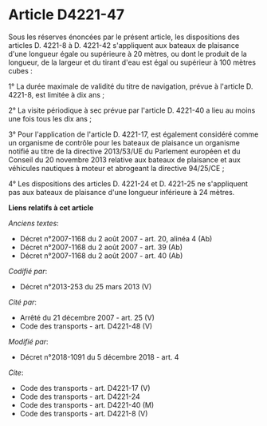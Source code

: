 # Article D4221-47

Sous les réserves énoncées par le présent article, les dispositions des articles D. 4221-8 à D. 4221-42 s'appliquent aux
bateaux de plaisance d'une longueur égale ou supérieure à 20 mètres, ou dont le produit de la longueur, de la largeur et du
tirant d'eau est égal ou supérieur à 100 mètres cubes :

1° La durée maximale de validité du titre de navigation, prévue à l'article D. 4221-8, est limitée à dix ans ;

2° La visite périodique à sec prévue par l'article D. 4221-40 a lieu au moins une fois tous les dix ans ;

3° Pour l'application de l'article D. 4221-17, est également considéré comme un organisme de contrôle pour les bateaux de
plaisance un organisme notifié au titre de la directive 2013/53/UE du Parlement européen et du Conseil du 20 novembre 2013
relative aux bateaux de plaisance et aux véhicules nautiques à moteur et abrogeant la directive 94/25/CE ;

4° Les dispositions des articles D. 4221-24 et D. 4221-25 ne s'appliquent pas aux bateaux de plaisance d'une longueur
inférieure à 24 mètres.

**Liens relatifs à cet article**

_Anciens textes_:

  - Décret n°2007-1168 du 2 août 2007 - art. 20, alinéa 4 (Ab)
  - Décret n°2007-1168 du 2 août 2007 - art. 39 (Ab)
  - Décret n°2007-1168 du 2 août 2007 - art. 40 (Ab)

_Codifié par_:

  - Décret n°2013-253 du 25 mars 2013 (V)

_Cité par_:

  - Arrêté du 21 décembre 2007 - art. 25 (V)
  - Code des transports - art. D4221-48 (V)

_Modifié par_:

  - Décret n°2018-1091 du 5 décembre 2018 - art. 4

_Cite_:

  - Code des transports - art. D4221-17 (V)
  - Code des transports - art. D4221-24
  - Code des transports - art. D4221-40 (M)
  - Code des transports - art. D4221-8 (V)
